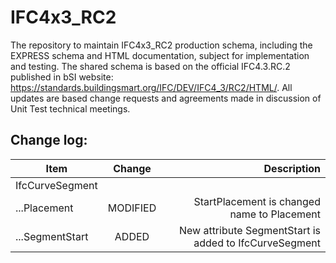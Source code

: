 # IFC4x3_RC2
The repository to maintain IFC4x3_RC2 production schema, including the EXPRESS schema and HTML documentation, subject for implementation and testing. The shared schema is based on the official IFC4.3.RC.2 published in bSI website: https://standards.buildingsmart.org/IFC/DEV/IFC4_3/RC2/HTML/. All updates are based change requests and agreements made in discussion of Unit Test technical meetings. 

## Change log:

| Item          | Change        | Description  |
| ------------- |:-------------:| --------------------------------------:|
| IfcCurveSegment      |  |  |
| ...Placement      | MODIFIED | StartPlacement is changed name to Placement |
| ...SegmentStart      | ADDED | New attribute SegmentStart is added to IfcCurveSegment |
